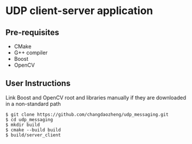 # UDP client-server application

## Pre-requisites 
- CMake 
- G++ compiler
- Boost
- OpenCV

## User Instructions 
Link Boost and OpenCV root and libraries manually if they are downloaded in a non-standard path
```
$ git clone https://github.com/changdaozheng/udp_messaging.git
$ cd udp_messaging
$ mkdir build
$ cmake --build build
$ build/server_client
```
